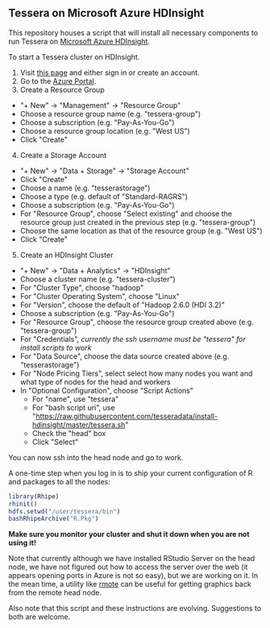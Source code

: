 ## Tessera on Microsoft Azure HDInsight

This repository houses a script that will install all necessary components to run Tessera on [Microsoft Azure HDInsight](https://azure.microsoft.com/en-us/services/hdinsight/).

To start a Tessera cluster on HDInsight.

1. Visit [this page](https://azure.microsoft.com/en-us/services/hdinsight/) and either sign in or create an account.
2. Go to the [Azure Portal](https://portal.azure.com/).
3. Create a Resource Group
  - "+ New" -> "Management" -> "Resource Group"
  - Choose a resource group name (e.g. "tessera-group")
  - Choose a subscription (e.g. "Pay-As-You-Go")
  - Choose a resource group location (e.g. "West US")
  - Click "Create"
4. Create a Storage Account
  - "+ New" -> "Data + Storage" -> "Storage Account"
  - Click "Create"
  - Choose a name (e.g. "tesserastorage")
  - Choose a type (e.g. default of "Standard-RAGRS")
  - Choose a subscription (e.g. "Pay-As-You-Go")
  - For "Resource Group", choose "Select existing" and choose the resource group just created in the previous step (e.g. "tessera-group")
  - Choose the same location as that of the resource group (e.g. "West US")
  - Click "Create"
5. Create an HDInsight Cluster
  - "+ New" -> "Data + Analytics" -> "HDInsight"
  - Choose a cluster name (e.g. "tessera-cluster")
  - For "Cluster Type", choose "hadoop"
  - For "Cluster Operating System", choose "Linux"
  - For "Version", choose the default of "Hadoop 2.6.0 (HDI 3.2)"
  - Choose a subscription (e.g. "Pay-As-You-Go")
  - For "Resource Group", choose the resource group created above (e.g. "tessera-group")
  - For "Credentials", *currently the ssh username must be "tessera" for install scripts to work*
  - For "Data Source", choose the data source created above (e.g. "tesserastorage")
  - For "Node Pricing Tiers", select select how many nodes you want and what type of nodes for the head and workers
  - In "Optional Configuration", choose "Script Actions"
    - For "name", use "tessera"
    - For "bash script uri", use "https://raw.githubusercontent.com/tesseradata/install-hdinsight/master/tessera.sh"
    - Check the "head" box
    - Click "Select"

You can now ssh into the head node and go to work.

A one-time step when you log in is to ship your current configuration of R and packages to all the nodes:

```r
library(Rhipe)
rhinit()
hdfs.setwd("/user/tessera/bin")
bashRhipeArchive("R.Pkg")
```

**Make sure you monitor your cluster and shut it down when you are not using it!**

Note that currently although we have installed RStudio Server on the head node, we have not figured out how to access the server over the web (it appears opening ports in Azure is not so easy), but we are working on it.  In the mean time, a utility like [rmote](https://github.com/hafen/rmote) can be useful for getting graphics back from the remote head node.

Also note that this script and these instructions are evolving.  Suggestions to both are welcome.
